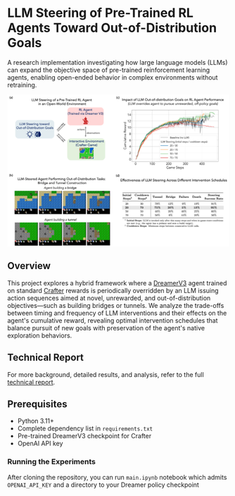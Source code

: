 # LLM Steering of Pre-Trained RL Agents Toward Out-of-Distribution Goals

A research implementation investigating how large language models (LLMs) can expand the objective space of pre-trained reinforcement learning agents, enabling open-ended behavior in complex environments without retraining.

![Figure 1: LLM Steering in Crafter](figure.png)

## Overview

This project explores a hybrid framework where a [DreamerV3](https://github.com/danijar/dreamerv3) agent trained on standard [Crafter](https://github.com/danijar/crafter) rewards is periodically overridden by an LLM issuing action sequences aimed at novel, unrewarded, and out-of-distribution objectives—such as building bridges or tunnels. We analyze the trade-offs between timing and frequency of LLM interventions and their effects on the agent's cumulative reward, revealing optimal intervention schedules that balance pursuit of new goals with preservation of the agent's native exploration behaviors.

## Technical Report

For more background, detailed results, and analysis, refer to the full [technical report](technical_report.pdf).


## Prerequisites

- Python 3.11+
- Complete dependency list in `requirements.txt`
- Pre-trained DreamerV3 checkpoint for Crafter 
- OpenAI API key 

### Running the Experiments

After cloning the repository, you can run `main.ipynb` notebook which admits `OPENAI_API_KEY` and a directory to your Dreamer policy checkpoint 




